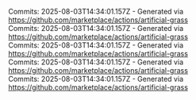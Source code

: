 Commits: 2025-08-03T14:34:01.157Z - Generated via https://github.com/marketplace/actions/artificial-grass
<br>
Commits: 2025-08-03T14:34:01.157Z - Generated via https://github.com/marketplace/actions/artificial-grass
<br>
Commits: 2025-08-03T14:34:01.157Z - Generated via https://github.com/marketplace/actions/artificial-grass
<br>
Commits: 2025-08-03T14:34:01.157Z - Generated via https://github.com/marketplace/actions/artificial-grass
<br>
Commits: 2025-08-03T14:34:01.157Z - Generated via https://github.com/marketplace/actions/artificial-grass
<br>
